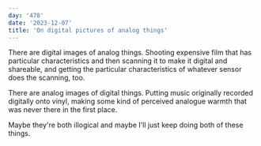 ```yaml
---
day: '478'
date: '2023-12-07'
title: 'On digital pictures of analog things'
---
```


There are digital images of analog things. Shooting expensive film that has particular characteristics and then scanning it to make it digital and shareable, and getting the particular characteristics of whatever sensor does the scanning, too.

There are analog images of digital things. Putting music originally recorded digitally onto vinyl, making some kind of perceived analogue warmth that was never there in the first place.

Maybe they're both illogical and maybe I'll just keep doing both of these things.
